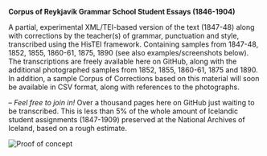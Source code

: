**Corpus of Reykjavík Grammar School Student Essays (1846-1904)**

A partial, experimental XML/TEI-based version of the text (1847-48) along with corrections by the teacher(s) of grammar, punctuation and style, transcribed using the HisTEI framework. Containing samples from 1847-48, 1852, 1855, 1860-61, 1875, 1890 (see also examples/screenshots below). The transcriptions are freely available here on GitHub, along with the additional photographed samples from 1852, 1855, 1860-61, 1875 and 1890. In addition, a sample Corpus of Corrections based on this material will soon be available in CSV format, along with references to the photographs.

– *Feel free to join in!* 
Over a thousand pages here on GitHub just waiting to be transcribed. This is less than 5% of the whole amount of Icelandic student assignments (1847-1909) preserved at the National Archives of Iceland, based on a rough estimate.



![Proof of concept](https://uni.hi.is/hfv3/files/2018/07/transcription.png)
